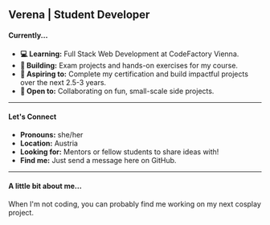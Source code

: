 ## Verena | Student Developer

#### Currently...

-   **💻 Learning:** Full Stack Web Development at CodeFactory Vienna.
-   **🔨 Building:** Exam projects and hands-on exercises for my course.
-   **🚀 Aspiring to:** Complete my certification and build impactful projects over the next 2.5-3 years.
-   **💬 Open to:** Collaborating on fun, small-scale side projects.

---

#### Let's Connect

-   **Pronouns:** she/her
-   **Location:** Austria
-   **Looking for:** Mentors or fellow students to share ideas with!
-   **Find me:** Just send a message here on GitHub.

---

#### A little bit about me...

When I'm not coding, you can probably find me working on my next cosplay project.
